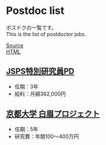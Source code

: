 # Postdoc list

ポスドクの一覧です。  
This is the list of postdoctor jobs.

[Source](https://github.com/kazumaemoto/postdoc-list)  
[HTML](https://kazumaemoto.github.io/postdoc-list/)

## [JSPS特別研究員PD](https://www.jsps.go.jp/j-pd/index.html)

- 任期：3年
- 給料：月額362,000円

## [京都大学 白眉プロジェクト](https://www.hakubi.kyoto-u.ac.jp)

- 任期：5年
- 研究費：年間100〜400万円
